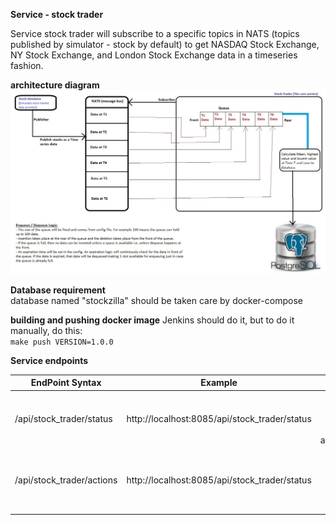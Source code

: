 **Service - stock trader**

Service stock trader will subscribe to a specific topics in NATS (topics published by simulator - stock by default) to get NASDAQ Stock Exchange, NY Stock Exchange, and London Stock Exchange data in a timeseries fashion.

**architecture diagram**
<br>
![architecture](readme-resources/architecture.jpg)


**Database requirement**
<br>database named "stockzilla" should be taken care by docker-compose

**building and pushing docker image**
Jenkins should do it, but to do it manually, do this:
<br> `make push VERSION=1.0.0`


**Service endpoints**

| EndPoint Syntax           |                    Example                    |                                    Detail |
|---------------------------|:---------------------------------------------:|------------------------------------------:|
| /api/stock_trader/status  | http://localhost:8085/api/stock_trader/status | Get the health status of this application |
| /api/stock_trader/actions | http://localhost:8085/api/stock_trader/status |  Get the most recent record from postgres |
